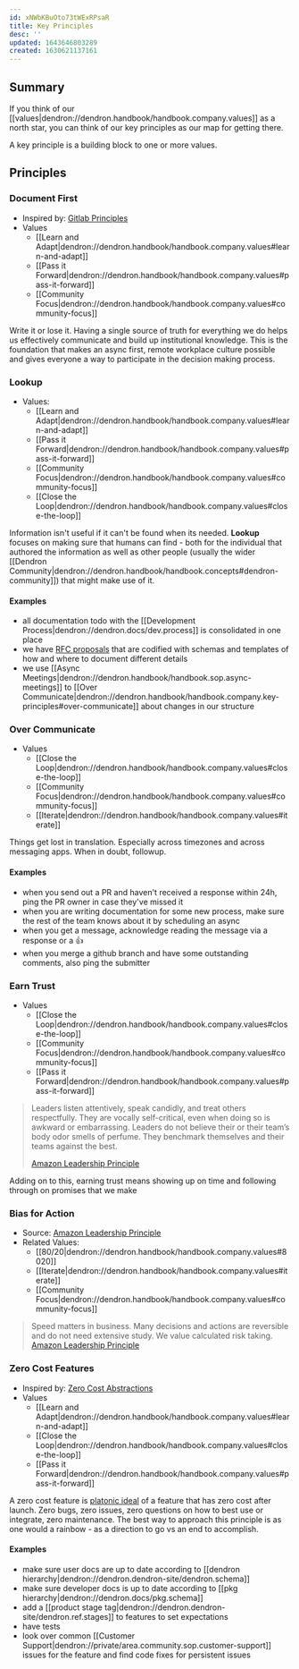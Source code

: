 ```yaml
---
id: xNWbKBuOto73tWExRPsaR
title: Key Principles
desc: ''
updated: 1643646803289
created: 1630621137161
---
```


## Summary

If you think of our [[values|dendron://dendron.handbook/handbook.company.values]] as a north star, you can think of our key principles as our map for getting there. 

A key principle is a building block to one or more values. 

## Principles

### Document First
- Inspired by: [Gitlab Principles](https://about.gitlab.com/company/culture/all-remote/handbook-first-documentation/)
- Values
    * [[Learn and Adapt|dendron://dendron.handbook/handbook.company.values#learn-and-adapt]]
    * [[Pass it Forward|dendron://dendron.handbook/handbook.company.values#pass-it-forward]]
    * [[Community Focus|dendron://dendron.handbook/handbook.company.values#community-focus]]

Write it or lose it. Having a single source of truth for everything we do helps us effectively communicate and build up institutional knowledge. This is the foundation that makes an async first, remote workplace culture possible and gives everyone a way to participate in the decision making process.

### Lookup
- Values:
    * [[Learn and Adapt|dendron://dendron.handbook/handbook.company.values#learn-and-adapt]]
    * [[Pass it Forward|dendron://dendron.handbook/handbook.company.values#pass-it-forward]]
    * [[Community Focus|dendron://dendron.handbook/handbook.company.values#community-focus]]
    * [[Close the Loop|dendron://dendron.handbook/handbook.company.values#close-the-loop]]

Information isn't useful if it can't be found when its needed. **Lookup** focuses on making sure that humans can find - both for the individual that authored the information as well as other people (usually the wider [[Dendron Community|dendron://dendron.handbook/handbook.concepts#dendron-community]]) that might make use of it. 

#### Examples
- all documentation todo with the [[Development Process|dendron://dendron.docs/dev.process]] is consolidated in one place
- we have [RFC proposals](https://wiki.dendron.so/notes/ONVyX9yIBTHO5BjZwJ56I.html) that are codified with schemas and templates of how and where to document different details 
- we use [[Async Meetings|dendron://dendron.handbook/handbook.sop.async-meetings]] to [[Over Communicate|dendron://dendron.handbook/handbook.company.key-principles#over-communicate]] about changes in our structure

### Over Communicate
- Values
    * [[Close the Loop|dendron://dendron.handbook/handbook.company.values#close-the-loop]]
    * [[Community Focus|dendron://dendron.handbook/handbook.company.values#community-focus]]
    * [[Iterate|dendron://dendron.handbook/handbook.company.values#iterate]]

Things get lost in translation. Especially across timezones and across messaging apps. When in doubt, followup.

#### Examples
- when you send out a PR and haven't received a response within 24h, ping the PR owner in case they've missed it
- when you are writing documentation for some new process, make sure the rest of the team knows about it by scheduling an async
- when you get a message, acknowledge reading the message via a response or a 👍
- when you merge a github branch and have some outstanding comments, also ping the submitter


### Earn Trust

- Values
    * [[Close the Loop|dendron://dendron.handbook/handbook.company.values#close-the-loop]]
    * [[Community Focus|dendron://dendron.handbook/handbook.company.values#community-focus]]
    * [[Pass it Forward|dendron://dendron.handbook/handbook.company.values#pass-it-forward]]

> Leaders listen attentively, speak candidly, and treat others respectfully. They are vocally self-critical, even when doing so is awkward or embarrassing. Leaders do not believe their or their team’s body odor smells of perfume. They benchmark themselves and their teams against the best.
> 
> [Amazon Leadership Principle](https://www.amazon.jobs/en/principles)

Adding on to this, earning trust means showing up on time and following through on promises that we make





<!-- #### No One Offs

There are some things that we will do exactly once. For everything else, we will make sure to document things so that others can build off our work. -->

<!-- #### Dive Deep

> Leaders operate at all levels, stay connected to the details, audit frequently, and are skeptical when metrics and anecdote differ. No task is beneath them. - [Amazon Leadership Principle](https://www.amazon.jobs/en/principles)

#### Earning Trust

We act and follow through on things that demonstrates trust. This includes little things like showing up for meetings ahead of time to big things like honoring the commitments we make - whether that be from a chat dialogue or an official announcement. -->

<!-- ### Deliver Results
- Source: [Amazon Leadership Principle](https://www.amazon.jobs/en/principles)
- Related Values:
    * [[80/20|dendron://dendron.handbook/handbook.company.values#8020]]
    - [[Iterate|dendron://dendron.handbook/handbook.company.values#iterate]]
    * [[Community Focus|dendron://dendron.handbook/handbook.company.values#community-focus]]

> Leaders focus on the key inputs for their business and deliver them with the right quality and in a timely fashion. Despite setbacks, they rise to the occasion and never settle.  
> [Amazon Leadership Principle](https://www.amazon.jobs/en/principles) -->

### Bias for Action
- Source: [Amazon Leadership Principle](https://www.amazon.jobs/en/principles)
- Related Values:
    * [[80/20|dendron://dendron.handbook/handbook.company.values#8020]]
    - [[Iterate|dendron://dendron.handbook/handbook.company.values#iterate]]
    * [[Community Focus|dendron://dendron.handbook/handbook.company.values#community-focus]]

> Speed matters in business. Many decisions and actions are reversible and do not need extensive study. We value calculated risk taking. 
> [Amazon Leadership Principle](https://www.amazon.jobs/en/principles)

### Zero Cost Features
- Inspired by: [Zero Cost Abstractions](https://doc.rust-lang.org/beta/embedded-book/static-guarantees/zero-cost-abstractions.html)
- Values
    * [[Learn and Adapt|dendron://dendron.handbook/handbook.company.values#learn-and-adapt]]
    * [[Close the Loop|dendron://dendron.handbook/handbook.company.values#close-the-loop]]
    * [[Pass it Forward|dendron://dendron.handbook/handbook.company.values#pass-it-forward]]

A zero cost feature is [platonic ideal](https://en.wikipedia.org/wiki/Platonic_idealism) of a feature that has zero cost after launch. Zero bugs, zero issues, zero questions on how to best use or integrate, zero maintenance. 
The best way to approach this principle is as one would a rainbow - as a direction to go vs an end to accomplish.

#### Examples
- make sure user docs are up to date according to [[dendron hierarchy|dendron://dendron.dendron-site/dendron.schema]]
- make sure developer docs is up to date according to [[pkg hierarchy|dendron://dendron.docs/pkg.schema]]
- add a [[product stage tag|dendron://dendron.dendron-site/dendron.ref.stages]] to features to set expectations
- have tests
- look over common [[Customer Support|dendron://private/area.community.sop.customer-support]] issues for the feature and find code fixes for persistent issues


